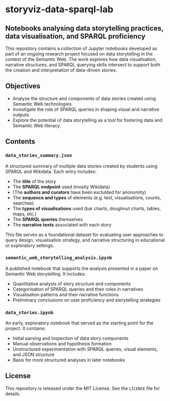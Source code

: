 # storyviz-data-sparql-lab

## Notebooks analysing data storytelling practices, data visualisation, and SPARQL proficiency

This repository contains a collection of Jupyter notebooks developed as part of an ongoing research project focused on data storytelling in the context of the Semantic Web. The work explores how data visualisation, narrative structures, and SPARQL querying skills intersect to support both the creation and interpretation of data-driven stories.

## Objectives

- Analyse the structure and components of data stories created using Semantic Web technologies.
- Investigate the role of SPARQL queries in shaping visual and narrative outputs.
- Explore the potential of data storytelling as a tool for fostering data and Semantic Web literacy.

## Contents

### `data_stories_summary.json`

A structured summary of multiple data stories created by students using SPARQL and Wikidata. Each entry includes:
- The **title** of the story  
- The **SPARQL endpoint** used (mostly Wikidata)  
- (The **authors and curators** have been exclulded for anonomity)
- The **sequence and types** of elements (e.g. text, visualisations, counts, searches)  
- The **types of visualisations** used (bar charts, doughnut charts, tables, maps, etc.)  
- The **SPARQL queries** themselves  
- The **narrative texts** associated with each story

This file serves as a foundational dataset for evaluating user approaches to query design, visualisation strategy, and narrative structuring in educational or exploratory settings.

### `semantic_web_storytelling_analysis.ipynb`

A published notebook that supports the analysis presented in a paper on Semantic Web storytelling. It includes:
- Quantitative analysis of story structure and components  
- Categorisation of SPARQL queries and their roles in narratives  
- Visualisation patterns and their narrative functions  
- Preliminary conclusions on user proficiency and storytelling strategies  

### `data_stories.ipynb`

An early, exploratory notebook that served as the starting point for the project. It contains:
- Initial parsing and inspection of data story components  
- Manual observations and hypothesis formation  
- Unstructured experimentation with SPARQL queries, visual elements, and JSON structure  
- Basis for more structured analyses in later notebooks


## License

This repository is released under the MIT License. See the `LICENSE` file for details.

